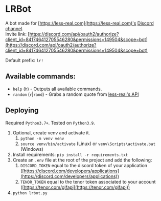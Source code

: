 # LRBot
A bot made for [https://less-real.com](https://less-real.com)'s [Discord channel](https://discord.com/invite/3Zd46Uc).  
Invite link: [https://discord.com/api/oauth2/authorize?client_id=841746412705546280&permissions=149504&scope=bot](https://discord.com/api/oauth2/authorize?client_id=841746412705546280&permissions=149504&scope=bot)

Default prefix: `lr!`  
## Available commands:
- `help` (`h`) - Outputs all available commands.
- `random` (`r`|`rand`) - Grabs a random quote from [less-real's API](https://www.less-real.com/api/v1/)

## Deploying
Required `Python3.7+`. Tested on `Python3.9`.

1. Optional, create venv and activate it.
    1. `python -m venv venv`
    2. `source venv/bin/activate` (Linux) or `venv\Scripts\activate.bat` (Windows)
2. Install requirements: `pip install -r requirements.txt`
3. Create an `.env` file at the root of the project and add the following: 
    1. `DISCORD_TOKEN` equal to the discord token of your application ([https://discord.com/developers/applications](https://discord.com/developers/applications))
    2. `TENOR_TOKEN` equal to the tenor token associated to your account ([https://tenor.com/gifapi](https://tenor.com/gifapi))
4. `python lrbot.py`
